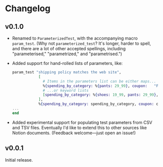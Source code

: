 # Changelog

## v0.1.0

- Renamed to `ParameterizedTest`, with the accompanying macro `param_test`.
    (Why not `parameterized_test`? It's longer, harder to spell, and there are a lot of
    other accepted spellings, including "parameterised," "parametrized," and "parametrised.")
- Added support for hand-rolled lists of parameters, like:

    ```elixir
    param_test "shipping policy matches the web site",
                [
                  # Items in the parameters list can be either maps...
                  %{spending_by_category: %{pants: 29_99}, coupon:   "FREE_SHIP"},
                  # ...or keyword lists
                  [spending_by_category: %{shoes: 19_99, pants: 29_99}, coupon: nil]
                ],
                %{spending_by_category: spending_by_category, coupon: coupon} do
    ...
    end
    ```
- Added experimental support for populating test parameters from CSV and TSV files.
  Eventually I'd like to extend this to other sources like Notion documents. 
  (Feedback welcome—just open an issue!)

## v0.0.1

Initial release.
